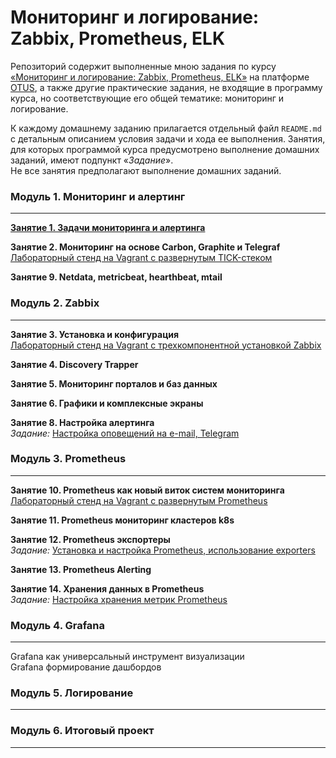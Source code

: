# Мониторинг и логирование: Zabbix, Prometheus, ELK

Репозиторий содержит выполненные мною задания по курсу [&laquo;Мониторинг и логирование: Zabbix, Prometheus, ELK&raquo;](https://otus.ru/lessons/zabbix-i-prometeus/) на платформе [OTUS](https://otus.ru/), а также другие практические задания, не входящие в программу курса, но соответствующие его общей тематике: мониторинг и логирование.

К каждому домашнему заданию прилагается отдельный файл `README.md` с детальным описанием условия задачи и хода ее выполнения. Занятия, для которых программой курса предусмотрено выполнение домашних заданий, имеют подпункт &laquo;*Задание*&raquo;.  
Не все занятия предполагают выполнение домашних заданий.



### Модуль 1. Мониторинг и алертинг
---
**[Занятие 1. Задачи мониторинга и алертинга](https://github.com/che-a/OTUS_Monitoring/tree/master/tasks/01/README.md)**  

**Занятие 2. Мониторинг на основе Carbon, Graphite и Telegraf**  
[Лабораторный стенд на Vagrant с развернутым TICK-стеком](https://github.com/che-a/OTUS_Monitoring/tree/master/tasks/02)  

**Занятие 9. Netdata, metricbeat, hearthbeat, mtail**




### Модуль 2. Zabbix
---
**Занятие 3. Установка и конфигурация**  
[Лабораторный стенд на Vagrant с трехкомпонентной установкой Zabbix](https://github.com/che-a/OTUS_Monitoring/tree/master/tasks/03)  

**Занятие 4. Discovery Trapper**  


**Занятие 5. Мониторинг порталов и баз данных**  


**Занятие 6. Графики и комплексные экраны**  


**Занятие 8. Настройка алертинга**  
*Задание:* [Настройка оповещений на e-mail, Telegram](https://github.com/che-a/OTUS_Monitoring/tree/master/tasks/08)




### Модуль 3. Prometheus  
---
**Занятие 10. Prometheus как новый виток систем мониторинга**  
[Лабораторный стенд на Vagrant с развернутым Prometheus](https://github.com/che-a/OTUS_Monitoring/tree/master/tasks/10)  

**Занятие 11. Prometheus мониторинг кластеров k8s**  

**Занятие 12. Prometheus экспортеры**  
*Задание:* [Установка и настройка Prometheus, использование exporters](https://github.com/che-a/OTUS_Monitoring/tree/master/tasks/12)

**Занятие 13. Prometheus Alerting**  

**Занятие 14. Хранения данных в Prometheus**  
*Задание:* [Настройка хранения метрик Prometheus](https://github.com/che-a/OTUS_Monitoring/tree/master/tasks/14)


### Модуль 4. Grafana
---

Grafana как универсальный инструмент визуализации  
Grafana формирование дашбордов  




### Модуль 5. Логирование
---




### Модуль 6. Итоговый проект
---
